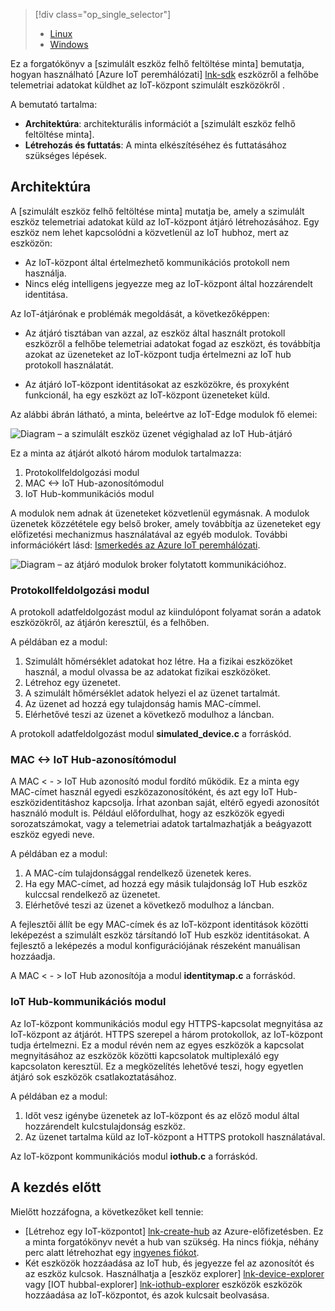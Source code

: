 > [!div class="op_single_selector"]
> * [Linux](../articles/iot-hub/iot-hub-linux-iot-edge-simulated-device.md)
> * [Windows](../articles/iot-hub/iot-hub-windows-iot-edge-simulated-device.md)

Ez a forgatókönyv a [szimulált eszköz felhő feltöltése minta] bemutatja, hogyan használható [Azure IoT peremhálózati] [ lnk-sdk] eszközről a felhőbe telemetriai adatokat küldhet az IoT-központ szimulált eszközökről .

A bemutató tartalma:

* **Architektúra**: architekturális információt a [szimulált eszköz felhő feltöltése minta].
* **Létrehozás és futtatás**: A minta elkészítéséhez és futtatásához szükséges lépések.

## <a name="architecture"></a>Architektúra

A [szimulált eszköz felhő feltöltése minta] mutatja be, amely a szimulált eszköz telemetriai adatokat küld az IoT-központ átjáró létrehozásához. Egy eszköz nem lehet kapcsolódni a közvetlenül az IoT hubhoz, mert az eszközön:

* Az IoT-központ által értelmezhető kommunikációs protokoll nem használja.
* Nincs elég intelligens jegyezze meg az IoT-központ által hozzárendelt identitása.

Az IoT-átjárónak e problémák megoldását, a következőképpen:

* Az átjáró tisztában van azzal, az eszköz által használt protokoll eszközről a felhőbe telemetriai adatokat fogad az eszközt, és továbbítja azokat az üzeneteket az IoT-központ tudja értelmezni az IoT hub protokoll használatát.

* Az átjáró IoT-központ identitásokat az eszközökre, és proxyként funkcionál, ha egy eszközt az IoT-központ üzeneteket küld.

Az alábbi ábrán látható, a minta, beleértve az IoT-Edge modulok fő elemei:

![Diagram – a szimulált eszköz üzenet végighalad az IoT Hub-átjáró][1]

Ez a minta az átjárót alkotó három modulok tartalmazza:
1. Protokollfeldolgozási modul
1. MAC &lt;-&gt; IoT Hub-azonosítómodul
1. IoT Hub-kommunikációs modul

A modulok nem adnak át üzeneteket közvetlenül egymásnak. A modulok üzenetek közzététele egy belső broker, amely továbbítja az üzeneteket egy előfizetési mechanizmus használatával az egyéb modulok. További információkért lásd: [Ismerkedés az Azure IoT peremhálózati][lnk-gw-getstarted].

![Diagram – az átjáró modulok broker folytatott kommunikációhoz.][2]

### <a name="protocol-ingestion-module"></a>Protokollfeldolgozási modul

A protokoll adatfeldolgozást modul az kiindulópont folyamat során a adatok eszközökről, az átjárón keresztül, és a felhőben. 

A példában ez a modul:

1. Szimulált hőmérséklet adatokat hoz létre. Ha a fizikai eszközöket használ, a modul olvassa be az adatokat fizikai eszközöket.
1. Létrehoz egy üzenetet.
1. A szimulált hőmérséklet adatok helyezi el az üzenet tartalmát.
1. Az üzenet ad hozzá egy tulajdonság hamis MAC-címmel.
1. Elérhetővé teszi az üzenet a következő modulhoz a láncban.

A protokoll adatfeldolgozást modul **simulated_device.c** a forráskód.

### <a name="mac-lt-gt-iot-hub-id-module"></a>MAC &lt;-&gt; IoT Hub-azonosítómodul

A MAC &lt; - &gt; IoT Hub azonosító modul fordító működik. Ez a minta egy MAC-címet használ egyedi eszközazonosítóként, és azt egy IoT Hub-eszközidentitáshoz kapcsolja. Írhat azonban saját, eltérő egyedi azonosítót használó modult is. Például előfordulhat, hogy az eszközök egyedi sorozatszámokat, vagy a telemetriai adatok tartalmazhatják a beágyazott eszköz egyedi neve.

A példában ez a modul:

1. A MAC-cím tulajdonsággal rendelkező üzenetek keres.
1. Ha egy MAC-címet, ad hozzá egy másik tulajdonság IoT Hub eszköz kulccsal rendelkező az üzenetet. 
1. Elérhetővé teszi az üzenet a következő modulhoz a láncban.

A fejlesztői állít be egy MAC-címek és az IoT-központ identitások közötti leképezést a szimulált eszköz társítandó IoT Hub eszköz identitásokat. A fejlesztő a leképezés a modul konfigurációjának részeként manuálisan hozzáadja.

A MAC &lt; - &gt; IoT Hub azonosítója a modul **identitymap.c** a forráskód. 

### <a name="iot-hub-communication-module"></a>IoT Hub-kommunikációs modul

Az IoT-központ kommunikációs modul egy HTTPS-kapcsolat megnyitása az IoT-központ az átjárót. HTTPS szerepel a három protokollok, az IoT-központ tudja értelmezni. Ez a modul révén nem az egyes eszközök a kapcsolat megnyitásához az eszközök közötti kapcsolatok multiplexáló egy kapcsolaton keresztül. Ez a megközelítés lehetővé teszi, hogy egyetlen átjáró sok eszközök csatlakoztatásához. 

A példában ez a modul:

1. Időt vesz igénybe üzenetek az IoT-központ és az előző modul által hozzárendelt kulcstulajdonság eszköz. 
1. Az üzenet tartalma küld az IoT-központ a HTTPS protokoll használatával. 

Az IoT-központ kommunikációs modul **iothub.c** a forráskód.

## <a name="before-you-get-started"></a>A kezdés előtt

Mielőtt hozzáfogna, a következőket kell tennie:

* [Létrehoz egy IoT-központot] [ lnk-create-hub] az Azure-előfizetésben. Ez a minta forgatókönyv nevét a hub van szükség. Ha nincs fiókja, néhány perc alatt létrehozhat egy [ingyenes fiókot][lnk-free-trial].
* Két eszközök hozzáadása az IoT hub, és jegyezze fel az azonosítót és az eszköz kulcsok. Használhatja a [eszköz explorer] [ lnk-device-explorer] vagy [IOT hubbal-explorer] [ lnk-iothub-explorer] eszközök eszközök hozzáadása az IoT-központot, és azok kulcsait beolvasása.


<!-- Images -->
[1]: media/iot-hub-iot-edge-simulated-selector/image1.png
[2]: media/iot-hub-iot-edge-simulated-selector/image2.png

<!-- Links -->
[Szimulált eszközről felhőbe történő feltöltés mintája]: https://github.com/Azure/iot-edge/blob/master/samples/simulated_device_cloud_upload/README.md
[lnk-sdk]: https://github.com/Azure/iot-edge
[lnk-gw-getstarted]: ../articles/iot-hub/iot-hub-linux-iot-edge-get-started.md
[lnk-free-trial]: https://azure.microsoft.com/pricing/free-trial/
[lnk-device-explorer]: https://github.com/Azure/azure-iot-sdk-csharp/tree/master/tools/DeviceExplorer
[lnk-iothub-explorer]: https://github.com/Azure/iothub-explorer/blob/master/readme.md
[lnk-create-hub]: ../articles/iot-hub/iot-hub-create-through-portal.md